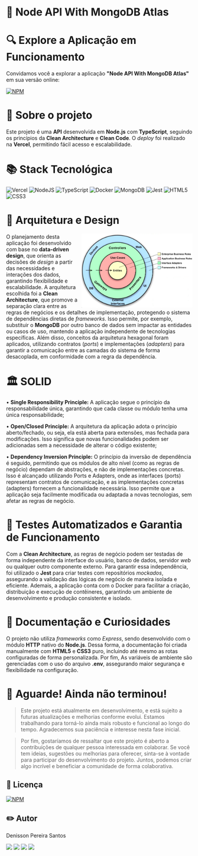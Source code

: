 # 📗 Node API With MongoDB Atlas

# 🔍 Explore a Aplicação em Funcionamento

Convidamos você a explorar a aplicação **"Node API With MongoDB Atlas"** em sua versão online: 

[![NPM](https://img.shields.io/badge/Clique%20Aqui-8A2BE2)](https://node-api-with-mongo-atlas.vercel.app/)

# 📑 Sobre o projeto 

Este projeto é uma **API** desenvolvida em **Node.js** com **TypeScript**, seguindo os princípios da **Clean Architecture** e **Clean Code**. O *deploy* foi realizado na **Vercel**, permitindo fácil acesso e escalabilidade.

# 📚 Stack Tecnológica

![Vercel](https://img.shields.io/badge/vercel-%23000000.svg?style=for-the-badge&logo=vercel&logoColor=white)
![NodeJS](https://img.shields.io/badge/node.js-6DA55F?style=for-the-badge&logo=node.js&logoColor=white)
![TypeScript](https://img.shields.io/badge/typescript-%23007ACC.svg?style=for-the-badge&logo=typescript&logoColor=white)
![Docker](https://img.shields.io/badge/docker-%230db7ed.svg?style=for-the-badge&logo=docker&logoColor=white)
![MongoDB](https://img.shields.io/badge/MongoDB-%234ea94b.svg?style=for-the-badge&logo=mongodb&logoColor=white)
![Jest](https://img.shields.io/badge/-jest-%23C21325?style=for-the-badge&logo=jest&logoColor=white)
![HTML5](https://img.shields.io/badge/html5-%23E34F26.svg?style=for-the-badge&logo=html5&logoColor=white)
![CSS3](https://img.shields.io/badge/css3-%231572B6.svg?style=for-the-badge&logo=css3&logoColor=white)

# 🧱 Arquitetura e Design

<img src="./assets/clean.png" min-width="100px" max-width="100px" width="300px" align="right" alt="Computador iuriCode">

O planejamento desta aplicação foi desenvolvido com base no **data-driven design**, que orienta as decisões de *design* a partir das necessidades e interações dos dados, garantindo flexibilidade e escalabilidade. A arquitetura escolhida foi a **Clean Architecture**, que promove a separação clara entre as regras de negócios e os detalhes de implementação, protegendo o sistema de dependências diretas de *frameworks*. Isso permite, por exemplo, substituir o **MongoDB** por outro banco de dados sem impactar as entidades ou casos de uso, mantendo a aplicação independente de tecnologias específicas. Além disso, conceitos da arquitetura hexagonal foram aplicados, utilizando contratos (*ports*) e implementações (*adapters*) para garantir a comunicação entre as camadas do sistema de forma desacoplada, em conformidade com a regra da dependência.

# 🏛️ SOLID

• **Single Responsibility Principle:** A aplicação segue o princípio da responsabilidade única, garantindo que cada classe ou módulo tenha uma única responsabilidade;

• **Open/Closed Principle:** A arquitetura da aplicação adota o princípio aberto/fechado, ou seja, ela está aberta para extensões, mas fechada para modificações. Isso significa que novas funcionalidades podem ser adicionadas sem a necessidade de alterar o código existente;

• **Dependency Inversion Principle:** O princípio da inversão de dependência é seguido, permitindo que os módulos de alto nível (como as regras de negócio) dependam de abstrações, e não de implementações concretas. Isso é alcançado utilizando Ports e Adapters, onde as interfaces (ports) representam contratos de comunicação, e as implementações concretas (adapters) fornecem a funcionalidade necessária. Isso permite que a aplicação seja facilmente modificada ou adaptada a novas tecnologias, sem afetar as regras de negócio.

# 🧪 Testes Automatizados e Garantia de Funcionamento

Com a **Clean Architecture**, as regras de negócio podem ser testadas de forma independente da interface do usuário, banco de dados, servidor *web* ou qualquer outro componente externo. Para garantir essa independência, foi utilizado o **Jest** para criar testes com repositórios *mockados*, assegurando a validação das lógicas de negócio de maneira isolada e eficiente. Ademais, a aplicação conta com o Docker para facilitar a criação, distribuição e execução de contêineres, garantindo um ambiente de desenvolvimento e produção consistente e isolado.

# 📕 Documentação e Curiosidades

O projeto não utiliza *frameworks* como *Express*, sendo desenvolvido com o módulo **HTTP** nativo do **Node.js**. Dessa forma, a documentação foi criada manualmente com **HTML5** e **CSS3** puro, incluindo até mesmo as rotas configuradas de forma personalizada. Por fim, As variáveis de ambiente são gerenciadas com o uso do arquivo **.env**, assegurando maior segurança e flexibilidade na configuração.

# 🚨 Aguarde! Ainda não terminou!

>Este projeto está atualmente em desenvolvimento, e está sujeito a futuras atualizações e melhorias conforme evolui. Estamos trabalhando para torná-lo ainda mais robusto e funcional ao longo do tempo. Agradecemos sua paciência e interesse nesta fase inicial.

>Por fim, gostaríamos de ressaltar que este projeto é aberto a contribuições de qualquer pessoa interessada em colaborar. Se você tem ideias, sugestões ou melhorias para oferecer, sinta-se à vontade para participar do desenvolvimento do projeto. Juntos, podemos criar algo incrível e beneficiar a comunidade de forma colaborativa.

## 📜 Licença

[![NPM](https://img.shields.io/npm/l/react)](https://github.com/Denisson-Pereira/node-api-with-mongo-atlas/blob/main/LICENSE) 

## ✏️ Autor 

Denisson Pereira Santos

<div> 
<a href="https://www.linkedin.com/in/denissonpereira/" target="_blank"><img src="https://img.shields.io/badge/-LinkedIn-%230077B5?style=for-the-badge&logo=linkedin&logoColor=white"  target="_blank"></a> 
<a href="https://denissonpereira.com" target="_blank"><img src="https://img.shields.io/badge/Meu%20Site-%2333cc33?style=for-the-badge&logo=fontawesome&logoColor=white&logoWidth=15&labelColor=black"  target="_blank"></a> 
<a href="https://github.com/Denisson-Pereira" target="_blank"><img src="https://img.shields.io/badge/GitHub-%23181717?style=for-the-badge&logo=github&logoColor=white&logoWidth=15&labelColor=black"  target="_blank"></a> 
<a href="https://www.instagram.com/denisson_pereira1?igshid=OGQ5ZDc2ODk2ZA%3D%3D&utm_source=qr" target="_blank"><img src="https://img.shields.io/badge/-Instagram-%23E4405F?style=for-the-badge&logo=instagram&logoColor=white"></a>
</div>&nbsp;&nbsp;